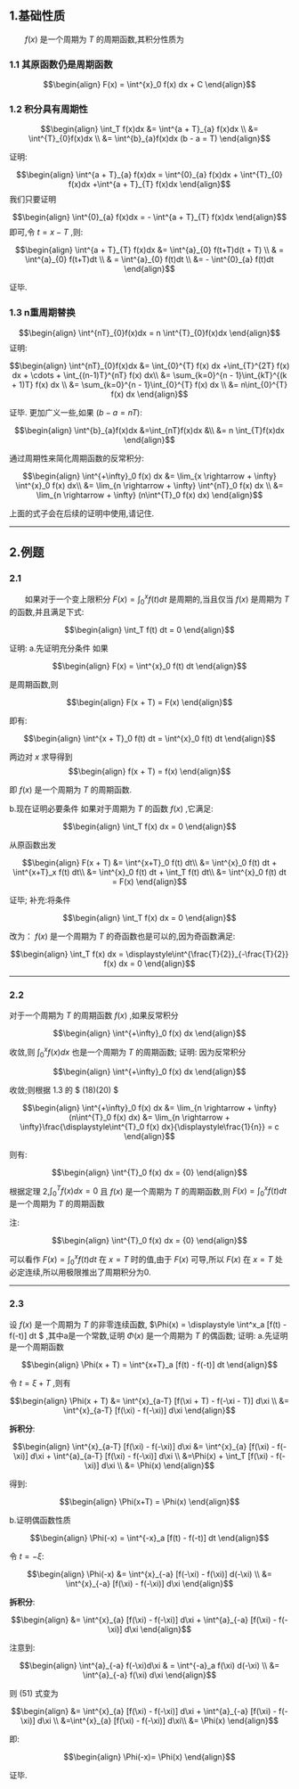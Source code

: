 ## 1.基础性质
&emsp;&emsp;$f(x)$ 是一个周期为 $T$ 的周期函数,其积分性质为
### 1.1 其原函数仍是周期函数

$$\begin{align}
    F(x) = \int^{x}_0 f(x) dx + C
\end{align}$$
### 1.2 积分具有周期性

$$\begin{align}
    \int_T f(x)dx  &= \int^{a + T}_{a} f(x)dx \\
    &= \int^{T}_{0}f(x)dx \\
    &= \int^{b}_{a}f(x)dx (b - a = T)
\end{align}$$

证明:

$$\begin{align}
    \int^{a + T}_{a} f(x)dx = \int^{0}_{a} f(x)dx + \int^{T}_{0} f(x)dx +\int^{a + T}_{T} f(x)dx
\end{align}$$
我们只要证明

$$\begin{align}
    \int^{0}_{a} f(x)dx = - \int^{a + T}_{T} f(x)dx
\end{align}$$
即可,令 $t = x - T$ ,则:

$$\begin{align}
    \int^{a + T}_{T} f(x)dx &= \int^{a}_{0} f(t+T)d(t + T) \\
    & = \int^{a}_{0} f(t+T)dt \\
    & =  \int^{a}_{0} f(t)dt \\
    &= - \int^{0}_{a} f(t)dt
\end{align}$$

证毕.
### 1.3 n重周期替换

$$\begin{align}
    \int^{nT}_{0}f(x)dx = n \int^{T}_{0}f(x)dx
\end{align}$$
证明:

$$\begin{align}
    \int^{nT}_{0}f(x)dx &= \int_{0}^{T} f(x) dx +\int_{T}^{2T} f(x) dx + \cdots + \int_{(n-1)T}^{nT} f(x) dx\\
    &= \sum_{k=0}^{n - 1}\int_{kT}^{(k + 1)T} f(x) dx \\
    &= \sum_{k=0}^{n - 1}\int_{0}^{T} f(x) dx \\
    &= n\int_{0}^{T} f(x) dx
\end{align}$$

证毕.
更加广义一些,如果 $(b - a = nT)$:

$$\begin{align}
    \int^{b}_{a}f(x)dx &=\int_{nT}f(x)dx &\\
    &= n \int_{T}f(x)dx
\end{align}$$

通过周期性来简化周期函数的反常积分:

$$\begin{align}
    \int^{+\infty}_0 f(x) dx  &= \lim_{x \rightarrow + \infty} \int^{x}_0 f(x) dx\\
    &= \lim_{n \rightarrow + \infty} \int^{nT}_0 f(x) dx \\
    &= \lim_{n \rightarrow + \infty} (n\int^{T}_0 f(x) dx)
\end{align}$$

上面的式子会在后续的证明中使用,请记住.

---
## 2.例题
### 2.1
&emsp;&emsp;如果对于一个变上限积分 $F(x) = \displaystyle\int^{x}_0 f(t) dt$ 是周期的,当且仅当 $f(x)$ 是周期为 $T$的函数,并且满足下式:

$$\begin{align}
    \int_T f(t) dt = 0
\end{align}$$

证明:
a.先证明充分条件
如果 

$$\begin{align}
    F(x) = \int^{x}_0 f(t) dt
\end{align}$$

是周期函数,则

$$\begin{align}
    F(x + T) = F(x)
\end{align}$$

即有:

$$\begin{align}
    \int^{x + T}_0 f(t) dt = \int^{x}_0 f(t) dt
\end{align}$$

两边对 $x$ 求导得到
$$\begin{align}
    f(x + T) = f(x)
\end{align}$$


即 $f(x)$ 是一个周期为 $T$ 的周期函数.

b.现在证明必要条件
如果对于周期为 $T$ 的函数 $f(x)$ ,它满足:

$$\begin{align}
    \int_T f(x) dx = 0
\end{align}$$

从原函数出发

$$\begin{align}
    F(x + T) &= \int^{x+T}_0 f(t) dt\\
    &= \int^{x}_0 f(t) dt + \int^{x+T}_x f(t) dt\\
    &= \int^{x}_0 f(t) dt + \int_T f(t) dt\\
    &= \int^{x}_0 f(t) dt = F(x)
\end{align}$$

证毕;
补充:将条件

$$\begin{align}
    \int_T f(x) dx = 0
\end{align}$$

改为： $f(x)$ 是一个周期为 $T$ 的奇函数也是可以的,因为奇函数满足:

$$\begin{align}
    \int_T f(x) dx = \displaystyle\int^{\frac{T}{2}}_{-\frac{T}{2}} f(x) dx  = 0
\end{align}$$

---
### 2.2
对于一个周期为 $T$ 的周期函数 $f(x)$ ,如果反常积分

$$\begin{align}
     \int^{+\infty}_0 f(x) dx
\end{align}$$

收敛,则 $\displaystyle\int^{x}_0 f(x) dx$ 也是一个周期为 $T$ 的周期函数;
证明:
因为反常积分

$$\begin{align}
     \int^{+\infty}_0 f(x) dx
\end{align}$$

收敛;则根据 $1.3$ 的 $ (18)(20) $

$$\begin{align}
     \int^{+\infty}_0 f(x) dx &= \lim_{n \rightarrow + \infty} (n\int^{T}_0 f(x) dx)
     &= \lim_{n \rightarrow + \infty}\frac{\displaystyle\int^{T}_0 f(x) dx}{\displaystyle\frac{1}{n}} = c
\end{align}$$

则有:

$$\begin{align}
    \int^{T}_0 f(x) dx  = {0}
\end{align}$$

根据定理 $2$,$\displaystyle\int^{T}_0 f(x) dx  = {0}$ 且 $f(x)$ 是一个周期为 $T$ 的周期函数,则 $F(x) = \displaystyle \int^{x}_0 f(t) dt$ 是一个周期为 $T$ 的周期函数

注:

$$\begin{align}
    \int^{T}_0 f(x) dx  = {0}
\end{align}$$

可以看作 $F(x) = \displaystyle \int^{x}_0 f(t) dt$ 在 $x = T$ 时的值,由于 $F(x)$ 可导,所以 $F(x)$ 在 $x=T$ 处必定连续,所以用极限推出了周期积分为0.


---
### 2.3
设 $f(x)$ 是一个周期为 $T$ 的非零连续函数, $\Phi(x) = \displaystyle \int^x_a [f(t) - f(-t)] dt $ ,其中a是一个常数,证明 $\Phi(x)$ 是一个周期为 $T$ 的偶函数;
证明:
a.先证明是一个周期函数

$$\begin{align}
    \Phi(x + T) = \int^{x+T}_a [f(t) - f(-t)] dt
\end{align}$$

令 $t = \xi +T$ ,则有

$$\begin{align}
    \Phi(x + T) &= \int^{x}_{a-T} [f(\xi + T) - f(-\xi - T)] d\xi \\
    &= \int^{x}_{a-T} [f(\xi) - f(-\xi)] d\xi
\end{align}$$

**拆积分**:

$$\begin{align}
    \int^{x}_{a-T} [f(\xi) - f(-\xi)] d\xi &= \int^{x}_{a} [f(\xi) - f(-\xi)] d\xi + \int^{a}_{a-T} [f(\xi) - f(-\xi)] d\xi \\
    &=\Phi(x) + \int_T [f(\xi) - f(-\xi)] d\xi \\
    &= \Phi(x)
\end{align}$$

得到:

$$\begin{align}
    \Phi(x+T) = \Phi(x)
\end{align}$$

b.证明偶函数性质

$$\begin{align}
    \Phi(-x) = \int^{-x}_a [f(t) - f(-t)] dt
\end{align}$$

令 $t = -\xi$:

$$\begin{align}
    \Phi(-x) &= \int^{x}_{-a} [f(-\xi) - f(\xi)] d(-\xi) \\
    &= \int^{x}_{-a} [f(\xi) - f(-\xi)] d\xi
\end{align}$$

**拆积分**:

$$\begin{align}
    &= \int^{x}_{a} [f(\xi) - f(-\xi)] d\xi + \int^{a}_{-a} [f(\xi) - f(-\xi)] d\xi 
\end{align}$$

注意到:

$$\begin{align}
    \int^{a}_{-a} f(-\xi)d\xi & = \int^{-a}_a f(\xi) d(-\xi) \\
    &= \int^{a}_{-a} f(\xi) d\xi
\end{align}$$

则 $(51)$ 式变为

$$\begin{align}
    &= \int^{x}_{a} [f(\xi) - f(-\xi)] d\xi + \int^{a}_{-a} [f(\xi) - f(-\xi)] d\xi \\
    &=\int^{x}_{a} [f(\xi) - f(-\xi)] d\xi\\
    &= \Phi(x)
\end{align}$$

即:

$$\begin{align}
    \Phi(-x)= \Phi(x)
\end{align}$$

证毕.